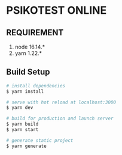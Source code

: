 # PSIKOTEST ONLINE

## REQUIREMENT
1. node 16.14.*
2. yarn 1.22.*

## Build Setup

```bash
# install dependencies
$ yarn install

# serve with hot reload at localhost:3000
$ yarn dev

# build for production and launch server
$ yarn build
$ yarn start

# generate static project
$ yarn generate
```

